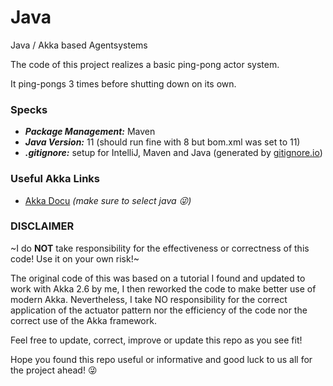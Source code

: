 Java
===

Java / Akka based Agentsystems

The code of this project realizes a basic ping-pong actor system.

It ping-pongs 3 times before shutting down on its own.

### Specks
* ***Package Management:*** Maven
* ***Java Version:*** 11 (should run fine with 8 but bom.xml was set to 11)
* ***.gitignore:*** setup for IntelliJ, Maven and Java (generated by [gitignore.io](https://gitignore.io))

### Useful Akka Links

* [Akka Docu](https://doc.akka.io/docs/akka/2.6.0/index.html) *(make sure to select java :stuck_out_tongue_winking_eye:)*

### DISCLAIMER
~I do **NOT** take responsibility for the effectiveness or correctness of this code!
Use it on your own risk!~

The original code of this was based on a tutorial I found and updated to work with Akka 2.6 by me,
I then reworked the code to make better use of modern Akka.
Nevertheless, I take NO responsibility for the correct application of the actuator pattern
nor the efficiency of the code nor the correct use of the Akka framework.

Feel free to update, correct, improve or update this repo as you see fit!

Hope you found this repo useful or informative and good luck to us all for the project ahead! :stuck_out_tongue_winking_eye:
